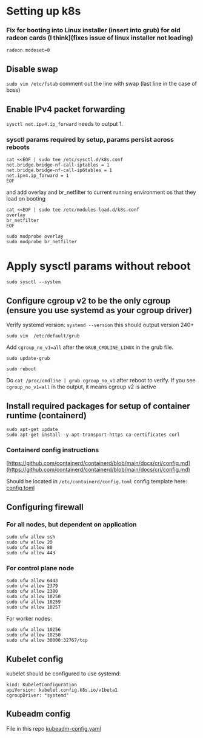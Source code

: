 # Setting up k8s

### Fix for booting into Linux installer (insert into grub) for old radeon cards (I think)(fixes issue of linux installer not loading)

```
radeon.modeset=0
```

## Disable swap

```sudo vim /etc/fstab``` comment out the line with swap (last line in the case of boss)

## Enable IPv4 packet forwarding

```sysctl net.ipv4.ip_forward``` needs to output 1.

### sysctl params required by setup, params persist across reboots

```
cat <<EOF | sudo tee /etc/sysctl.d/k8s.conf
net.bridge.bridge-nf-call-iptables = 1
net.bridge.bridge-nf-call-ip6tables = 1
net.ipv4.ip_forward = 1
EOF
```

and add overlay and br_netfilter to current running environment os that they load on booting

```
cat <<EOF | sudo tee /etc/modules-load.d/k8s.conf
overlay
br_netfilter
EOF
```

```
sudo modprobe overlay
sudo modprobe br_netfilter
```

# Apply sysctl params without reboot

`sudo sysctl --system`

## Configure cgroup v2 to be the only cgroup (ensure you use systemd as your cgroup driver)

Verify systemd version: ```systemd --version``` this should output version 240+

```
sudo vim  /etc/default/grub
```

Add `cgroup_no_v1=all` after the `GRUB_CMDLINE_LINUX` in the grub file.

```
sudo update-grub
```

```
sudo reboot
```

Do `cat /proc/cmdline | grub cgroup_no_v1` after reboot to verify. If you see `cgroup_no_v1=all` in the output, it means cgroup v2 is active

## Install required packages for setup of container runtime (containerd)

```
sudo apt-get update
sudo apt-get install -y apt-transport-https ca-certificates curl
```

### Containerd config instructions

 [https://github.com/containerd/containerd/blob/main/docs/cri/config.md](https://github.com/containerd/containerd/blob/main/docs/cri/config.md)

Should be located in `/etc/containerd/config.toml`
config template here: [config.toml](./config.toml)

## Configuring firewall

### For all nodes, but dependent on application

```
sudo ufw allow ssh
sudo ufw allow 20
sudo ufw allow 80
sudo ufw allow 443
```

### For control plane node

```
sudo ufw allow 6443
sudo ufw allow 2379
sudo ufw allow 2380
sudo ufw allow 10250
sudo ufw allow 10259
sudo ufw allow 10257
```

For worker nodes:

```
sudo ufw allow 10256
sudo ufw allow 10250
sudo ufw allow 30000:32767/tcp
```

## Kubelet config

kubelet should be configured to use systemd:

```
kind: KubeletConfiguration
apiVersion: kubelet.config.k8s.io/v1beta1
cgroupDriver: "systemd"
```

## Kubeadm config

File in this repo [kubeadm-config.yaml](./kubeadm-config.yaml)
